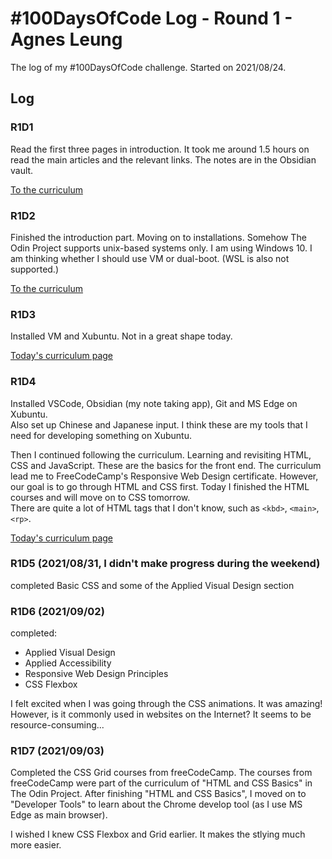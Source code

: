 # #100DaysOfCode Log - Round 1 - Agnes Leung

The log of my #100DaysOfCode challenge. Started on 2021/08/24.

## Log

### R1D1

Read the first three pages in introduction. It took me around 1.5 hours on read the main articles and the relevant links. The notes are in the Obsidian vault.  

[To the curriculum](https://www.theodinproject.com/paths/foundations/courses/foundations#introduction)

### R1D2

Finished the introduction part. Moving on to installations. Somehow The Odin Project supports unix-based systems only. I am using Windows 10. I am thinking whether I should use VM or dual-boot. (WSL is also not supported.)

 [To the curriculum](https://www.theodinproject.com/paths/foundations/courses/foundations#installations)

### R1D3

Installed VM and Xubuntu. Not in a great shape today.

[Today's curriculum page](https://www.theodinproject.com/paths/foundations/courses/foundations/lessons/prerequisites)

### R1D4

Installed VSCode, Obsidian (my note taking app), Git and MS Edge on Xubuntu.  
Also set up Chinese and Japanese input. I think these are my tools that I need for developing something on Xubuntu.

Then I continued following the curriculum. Learning and revisiting HTML, CSS and JavaScript. These are the basics for the front end. The curriculum lead me to FreeCodeCamp's Responsive Web Design certificate. However, our goal is to go through HTML and CSS first. Today I finished the HTML courses and will move on to CSS tomorrow.  
There are quite a lot of HTML tags that I don't know, such as `<kbd>`, `<main>`, `<rp>`.

[Today's curriculum page](https://www.theodinproject.com/paths/foundations/courses/foundations/lessons/html-and-css-basics)

### R1D5 (2021/08/31, I didn't make progress during the weekend)

completed Basic CSS and some of the Applied Visual Design section

### R1D6 (2021/09/02)

completed:

- Applied Visual Design
- Applied Accessibility
- Responsive Web Design Principles
- CSS Flexbox

I felt excited when I was going through the CSS animations. It was amazing! However, is it commonly used in websites on the Internet? It seems to be resource-consuming...

### R1D7 (2021/09/03)

Completed the CSS Grid courses from freeCodeCamp. The courses from freeCodeCamp were part of the curriculum of "HTML and CSS Basics" in The Odin Project. After finishing "HTML and CSS Basics", I moved on to "Developer Tools" to learn about the Chrome develop tool (as I use MS Edge as main browser).

I wished I knew CSS Flexbox and Grid earlier. It makes the stlying much more easier.
